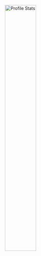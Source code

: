<p align="center">
    <img width="45%" alt="Profile Stats" src="https://github-readme-stats.vercel.app/api?username=Alexandre2006&show_icons=true&hide_border=true&bg_color=00000000&title_color=0366d6&text_color=4896ff&icon_color=ffa74a" />
</p>
